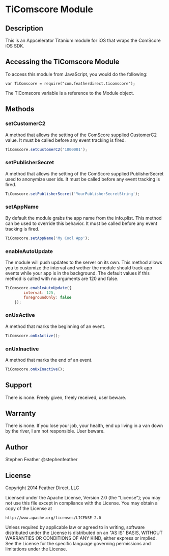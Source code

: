 # TiComscore Module

## Description

This is an Appcelerator Titanium module for iOS that wraps the ComScore iOS SDK.

## Accessing the TiComscore Module

To access this module from JavaScript, you would do the following:

	var TiComscore = require("com.featherdirect.ticomscore");

The TiComscore variable is a reference to the Module object.	

## Methods



### setCustomerC2

A method that allows the setting of the ComScore supplied CustomerC2 value. It must be called before any event tracking is fired.

```javascript
TiComscore.setCustomerC2('1000001');
```

### setPublisherSecret

A method that allows the setting of the ComScore supplied PublisherSecret used to anonymize user ids. It must be called before any event tracking is fired.

```javascript
TiComscore.setPublisherSecret('YourPublisherSecretString');
```
### setAppName

By default the module grabs the app name from the info.plist. This method can be used to override this behavior. It must be called before any event tracking is fired.

```javascript
TiComscore.setAppName('My Cool App');
```

### enableAutoUpdate

The module will push updates to the server on its own.  This method allows you to customize the interval and wether the module should track app events while your app is in the background. The default values if this method is called with no arguments are 120 and false.

```javascript
TiComscore.enableAutoUpdate({
        interval: 125,
        foregroundOnly: false
    });
```

### onUxActive

A method that marks the beginning of an event.

```javascript
TiComscore.onUxActive();
```

### onUxInactive

A method that marks the end of an event.

```javascript
TiComscore.onUxInactive();
```

## Support

There is none. Freely given, freely received, user beware.

## Warranty

There is none.  If you lose your job, your health, end up living in a van down by the river, I am not responsible. User beware.

## Author

Stephen Feather
@stephenfeather

## License

Copyright 2014 Feather Direct, LLC

Licensed under the Apache License, Version 2.0 (the "License");
you may not use this file except in compliance with the License.
You may obtain a copy of the License at

    http://www.apache.org/licenses/LICENSE-2.0

Unless required by applicable law or agreed to in writing, software
distributed under the License is distributed on an "AS IS" BASIS,
WITHOUT WARRANTIES OR CONDITIONS OF ANY KIND, either express or implied.
See the License for the specific language governing permissions and
limitations under the License.
